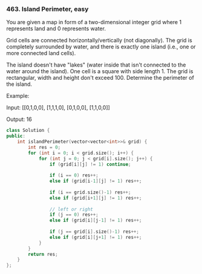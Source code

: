 ### 463. Island Perimeter, easy
You are given a map in form of a two-dimensional integer grid where 1 represents land and 0 represents water.

Grid cells are connected horizontally/vertically (not diagonally). The grid is completely surrounded by water, and there is exactly one island (i.e., one or more connected land cells).

The island doesn't have "lakes" (water inside that isn't connected to the water around the island). One cell is a square with side length 1. The grid is rectangular, width and height don't exceed 100. Determine the perimeter of the island.

 

Example:

Input:
[[0,1,0,0],
 [1,1,1,0],
 [0,1,0,0],
 [1,1,0,0]]

Output: 16
```c++
class Solution {
public:
    int islandPerimeter(vector<vector<int>>& grid) {
        int res = 0;
        for (int i = 0; i < grid.size(); i++) {
            for (int j = 0; j < grid[i].size(); j++) {
                if (grid[i][j] != 1) continue;
                
                if (i == 0) res++;
                else if (grid[i-1][j] != 1) res++;
                
                if (i == grid.size()-1) res++;
                else if (grid[i+1][j] != 1) res++;
                
                // left or right
                if (j == 0) res++;
                else if (grid[i][j-1] != 1) res++;
                
                if (j == grid[i].size()-1) res++;
                else if (grid[i][j+1] != 1) res++;
            }
        }
        return res;
    }
};
```